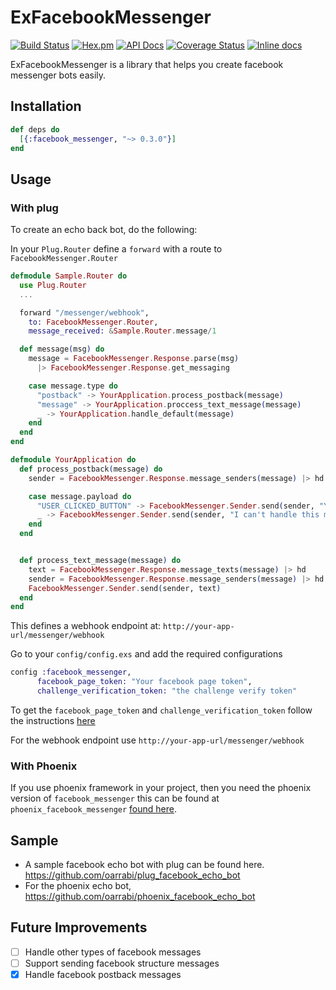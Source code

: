 # ExFacebookMessenger
[![Build Status](https://travis-ci.org/oarrabi/facebook_messenger.svg?branch=master)](https://travis-ci.org/oarrabi/facebook_messenger)
[![Hex.pm](https://img.shields.io/hexpm/v/facebook_messenger.svg)](https://hex.pm/packages/facebook_messenger)
[![API Docs](https://img.shields.io/badge/api-docs-yellow.svg?style=flat)](http://hexdocs.pm/facebook_messenger/)
[![Coverage Status](https://coveralls.io/repos/github/oarrabi/facebook_messenger/badge.svg?branch=master)](https://coveralls.io/github/oarrabi/facebook_messenger?branch=master)
[![Inline docs](http://inch-ci.org/github/oarrabi/facebook_messenger.svg?branch=master)](http://inch-ci.org/github/oarrabi/facebook_messenger)

ExFacebookMessenger is a library that helps you create facebook messenger bots easily.

## Installation

```elixir
def deps do
  [{:facebook_messenger, "~> 0.3.0"}]
end
```


## Usage

### With plug
To create an echo back bot, do the following:

In your `Plug.Router` define a `forward` with a route to `FacebookMessenger.Router`

```elixir
defmodule Sample.Router do
  use Plug.Router
  ...

  forward "/messenger/webhook",
    to: FacebookMessenger.Router,
    message_received: &Sample.Router.message/1

  def message(msg) do
    message = FacebookMessenger.Response.parse(msg)
      |> FacebookMessenger.Response.get_messaging

    case message.type do
      "postback" -> YourApplication.process_postback(message)
      "message" -> YourApplication.proccess_text_message(message)
      _ -> YourApplication.handle_default(message)
    end
  end
end

defmodule YourApplication do
  def process_postback(message) do
    sender = FacebookMessenger.Response.message_senders(message) |> hd

    case message.payload do
      "USER_CLICKED_BUTTON" -> FacebookMessenger.Sender.send(sender, "You have clicked the button")
      _ -> FacebookMessenger.Sender.send(sender, "I can't handle this message")
    end
  end


  def process_text_message(message) do
    text = FacebookMessenger.Response.message_texts(message) |> hd
    sender = FacebookMessenger.Response.message_senders(message) |> hd
    FacebookMessenger.Sender.send(sender, text)
  end
end

```

This defines a webhook endpoint at:
`http://your-app-url/messenger/webhook`

Go to your `config/config.exs` and add the required configurations

```elixir
config :facebook_messenger,
      facebook_page_token: "Your facebook page token",
      challenge_verification_token: "the challenge verify token"
```

To get the `facebook_page_token` and `challenge_verification_token` follow the instructions [here ](https://developers.facebook.com/docs/messenger-platform/quickstart)

For the webhook endpoint use `http://your-app-url/messenger/webhook`

### With Phoenix
If you use phoenix framework in your project, then you need the phoenix version of `facebook_messenger` this can be found at `phoenix_facebook_messenger` [found here](https://github.com/oarrabi/phoenix_facebook_messenger).

## Sample

- A sample facebook echo bot with plug can be found here. https://github.com/oarrabi/plug_facebook_echo_bot
- For the phoenix echo bot, https://github.com/oarrabi/phoenix_facebook_echo_bot

## Future Improvements

- [ ] Handle other types of facebook messages
- [ ] Support sending facebook structure messages
- [x] Handle facebook postback messages
